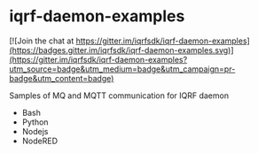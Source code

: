 # iqrf-daemon-examples

[![Join the chat at https://gitter.im/iqrfsdk/iqrf-daemon-examples](https://badges.gitter.im/iqrfsdk/iqrf-daemon-examples.svg)](https://gitter.im/iqrfsdk/iqrf-daemon-examples?utm_source=badge&utm_medium=badge&utm_campaign=pr-badge&utm_content=badge)

Samples of MQ and MQTT communication for IQRF daemon

- Bash
- Python
- Nodejs
- NodeRED
